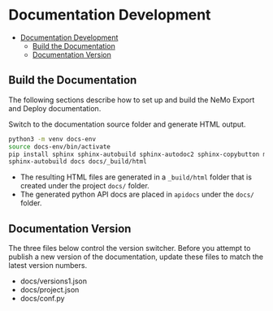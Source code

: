 # Documentation Development

- [Documentation Development](#documentation-development)
  - [Build the Documentation](#build-the-documentation)
  - [Documentation Version](#documentation-version)

## Build the Documentation

The following sections describe how to set up and build the NeMo Export and Deploy documentation.

Switch to the documentation source folder and generate HTML output.

```sh
python3 -m venv docs-env
source docs-env/bin/activate
pip install sphinx sphinx-autobuild sphinx-autodoc2 sphinx-copybutton myst_parser nvidia-sphinx-theme
sphinx-autobuild docs docs/_build/html

```

- The resulting HTML files are generated in a `_build/html` folder that is created under the project `docs/` folder.
- The generated python API docs are placed in `apidocs` under the `docs/` folder.

## Documentation Version

The three files below control the version switcher. Before you attempt to publish a new version of the documentation, update these files to match the latest version numbers.

- docs/versions1.json
- docs/project.json
- docs/conf.py
